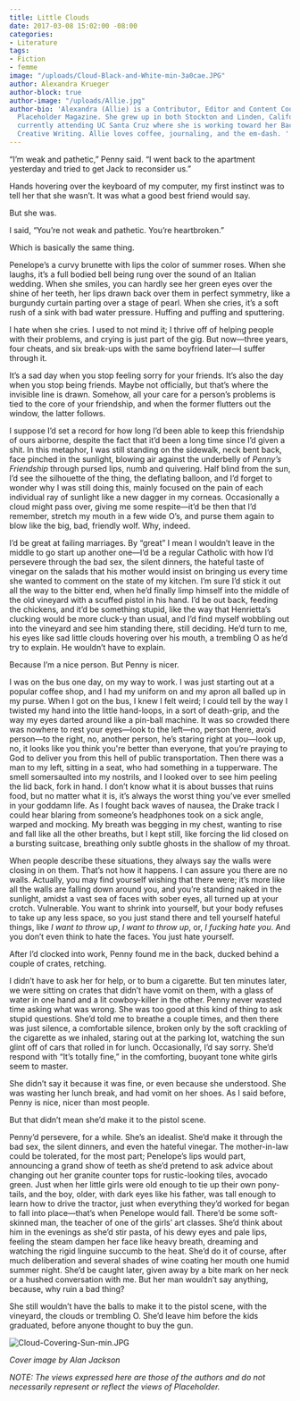 ```yaml
---
title: Little Clouds
date: 2017-03-08 15:02:00 -08:00
categories:
- Literature
tags:
- Fiction
- femme
image: "/uploads/Cloud-Black-and-White-min-3a0cae.JPG"
author: Alexandra Krueger
author-block: true
author-image: "/uploads/Allie.jpg"
author-bio: 'Alexandra (Allie) is a Contributor, Editor and Content Coordinator for
  Placeholder Magazine. She grew up in both Stockton and Linden, California, and is
  currently attending UC Santa Cruz where she is working toward her Bachelor''s in
  Creative Writing. Allie loves coffee, journaling, and the em-dash. '
---
```


“I’m weak and pathetic,” Penny said. “I went back to the apartment yesterday and tried to get Jack to reconsider us.” 

Hands hovering over the keyboard of my computer, my first instinct was to tell her that she wasn’t. It was what a good best friend would say.

But she was.

I said, “You’re not weak and pathetic. You’re heartbroken.” 
	
Which is basically the same thing. 
	
Penelope’s a curvy brunette with lips the color of summer roses. When she laughs, it’s a full bodied bell being rung over the sound of an Italian wedding. When she smiles, you can hardly see her green eyes over the shine of her teeth, her lips drawn back over them in perfect symmetry, like a burgundy curtain parting over a stage of pearl. When she cries, it’s a soft rush of a sink with bad water pressure. Huffing and puffing and sputtering.
	
I hate when she cries. I used to not mind it; I thrive off of helping people with their problems, and crying is just part of the gig. But now—three years, four cheats, and six break-ups with the same boyfriend later—I suffer through it. 
	
It’s a sad day when you stop feeling sorry for your friends. It’s also the day when you stop being friends. Maybe not officially, but that’s where the invisible line is drawn. Somehow, all your care for a person’s problems is tied to the core of your friendship, and when the former flutters out the window, the latter follows.
	
I suppose I’d set a record for how long I’d been able to keep this friendship of ours airborne, despite the fact that it’d been a long time since I’d given a shit. In this metaphor, I was still standing on the sidewalk, neck bent back, face pinched in the sunlight, blowing air against the underbelly of *Penny’s Friendship* through pursed lips, numb and quivering. Half blind from the sun, I’d see the silhouette of the thing, the deflating balloon, and I’d forget to wonder why I was still doing this, mainly focused on the pain of each individual ray of sunlight like a new dagger in my corneas. Occasionally a cloud might pass over, giving me some respite—it’d be then that I’d remember, stretch my mouth in a few wide O’s, and purse them again to blow like the big, bad, friendly wolf. Why, indeed.
	
I’d be great at failing marriages. By “great” I mean I wouldn’t leave in the middle to go start up another one—I’d be a regular Catholic with how I’d persevere through the bad sex, the silent dinners, the hateful taste of vinegar on the salads that his mother would insist on bringing us every time she wanted to comment on the state of my kitchen. I’m sure I’d stick it out all the way to the bitter end, when he’d finally limp himself into the middle of the old vineyard with a scuffed pistol in his hand. I’d be out back, feeding the chickens, and it’d be something stupid, like the way that Henrietta’s clucking would be more cluck-y than usual, and I’d find myself wobbling out into the vineyard and see him standing there, still deciding. He’d turn to me, his eyes like sad little clouds hovering over his mouth, a trembling O as he’d try to explain. He wouldn’t have to explain. 
	
Because I’m a nice person. But Penny is nicer.
	
I was on the bus one day, on my way to work. I was just starting out at a popular coffee shop, and I had my uniform on and my apron all balled up in my purse. When I got on the bus, I knew I felt weird; I could tell by the way I twisted my hand into the little hand-loops, in a sort of death-grip, and the way my eyes darted around like a pin-ball machine. It was so crowded there was nowhere to rest your eyes—look to the left—no, person there, avoid person—to the right, no, another person, he’s staring right at you—look up, no, it looks like you think you're better than everyone, that you’re praying to God to deliver you from this hell of public transportation. Then there was a man to my left, sitting in a seat, who had something in a tupperware. The smell somersaulted into my nostrils, and I looked over to see him peeling the lid back, fork in hand. I don’t know what it is about busses that ruins food, but no matter what it is, it’s always the worst thing you’ve ever smelled in your goddamn life. As I fought back waves of nausea, the Drake track I could hear blaring from someone’s headphones took on a sick angle, warped and mocking. My breath was begging in my chest, wanting to rise and fall like all the other breaths, but I kept still, like forcing the lid closed on a bursting suitcase, breathing only subtle ghosts in the shallow of my throat. 
	
When people describe these situations, they always say the walls were closing in on them. That’s not how it happens. I can assure you there are no walls. Actually, you may find yourself wishing that there were; it’s more like all the walls are falling down around you, and you’re standing naked in the sunlight, amidst a vast sea of faces with sober eyes, all turned up at your crotch. Vulnerable. You want to shrink into yourself, but your body refuses to take up any less space, so you just stand there and tell yourself hateful things, like *I want to throw up*, *I want to throw up*, or, *I fucking hate you*. And you don’t even think to hate the faces. You just hate yourself. 
	
After I’d clocked into work, Penny found me in the back, ducked behind a couple of crates, retching.
	
I didn’t have to ask her for help, or to bum a cigarette. But ten minutes later, we were sitting on crates that didn’t have vomit on them, with a glass of water in one hand and a lit cowboy-killer in the other. Penny never wasted time asking what was wrong. She was too good at this kind of thing to ask stupid questions. She’d told me to breathe a couple times, and then there was just silence, a comfortable silence, broken only by the soft crackling of the cigarette as we inhaled, staring out at the parking lot, watching the sun glint off of cars that rolled in for lunch. Occasionally, I’d say sorry. She’d respond with “It’s totally fine,” in the comforting, buoyant tone white girls seem to master. 
	
She didn’t say it because it was fine, or even because she understood. She was wasting her lunch break, and had vomit on her shoes. As I said before, Penny is nice, nicer than most people. 
	
But that didn’t mean she’d make it to the pistol scene. 
	
Penny’d persevere, for a while. She’s an idealist. She’d make it through the bad sex, the silent dinners, and even the hateful vinegar. The mother-in-law could be tolerated, for the most part; Penelope’s lips would part, announcing a grand show of teeth as she’d pretend to ask advice about changing out her granite counter tops for rustic-looking tiles, avocado green. Just when her little girls were old enough to tie up their own pony-tails, and the boy, older, with dark eyes like his father, was tall enough to learn how to drive the tractor, just when everything they’d worked for began to fall into place—that’s when Penelope would fall. There’d be some soft-skinned man, the teacher of one of the girls’ art classes. She’d think about him in the evenings as she’d stir pasta, of his dewy eyes and pale lips, feeling the steam dampen her face like heavy breath, dreaming and watching the rigid linguine succumb to the heat. She’d do it of course, after much deliberation and several shades of wine coating her mouth one humid summer night. She’d be caught later, given away by a bite mark on her neck or a hushed conversation with me. But her man wouldn’t say anything, because, why ruin a bad thing? 
	
She still wouldn’t have the balls to make it to the pistol scene, with the vineyard, the clouds or trembling O. She’d leave him before the kids graduated, before anyone thought to buy the gun.

![Cloud-Covering-Sun-min.JPG](/uploads/Cloud-Covering-Sun-min.JPG)

*Cover image by Alan Jackson*

*NOTE: The views expressed here are those of the authors and do not necessarily represent or reflect the views of Placeholder.*